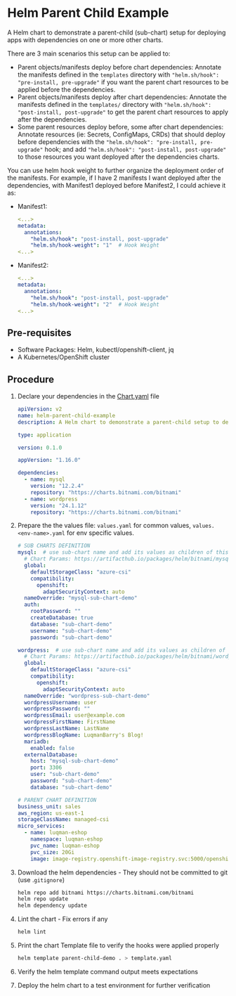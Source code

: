 # Helm Parent Child Example

A Helm chart to demonstrate a parent-child (sub-chart) setup for deploying apps with dependencies on one or more other charts.

There are 3 main scenarios this setup can be applied to:

- Parent objects/manifests deploy before chart dependencies: Annotate the manifests defined in the `templates` directory with `"helm.sh/hook": "pre-install, pre-upgrade"` if you want the parent chart resources to be applied before the dependencies.
- Parent objects/manifests deploy after chart dependencies: Annotate the manifests defined in the `templates/` directory with `"helm.sh/hook": "post-install, post-upgrade"` to get the parent chart resources to apply after the dependencies.
- Some parent resources deploy before, some after chart dependencies: Annotate resources (ie: Secrets, ConfigMaps, CRDs) that should deploy before dependencies with the `"helm.sh/hook": "pre-install, pre-upgrade"` hook; and add `"helm.sh/hook": "post-install, post-upgrade"` to those resources you want deployed after the dependencies charts.

You can use helm hook weight to further organize the deployment order of the manifests. For example, if I have 2 manifests I want deployed after the dependencies, with Manifest1 deployed before Manifest2, I could achieve it as:

- Manifest1:
    ```yaml
    <...>
    metadata:
      annotations:
        "helm.sh/hook": "post-install, post-upgrade"
        "helm.sh/hook-weight": "1"  # Hook Weight
    <...>
    ```
- Manifest2:
    ```yaml
    <...>
    metadata:
      annotations:
        "helm.sh/hook": "post-install, post-upgrade"
        "helm.sh/hook-weight": "2"  # Hook Weight
    <...>
    ```

## Pre-requisites
- Software Packages: Helm, kubectl/openshift-client, jq
- A Kubernetes/OpenShift cluster

## Procedure

1. Declare your dependencies in the [Chart.yaml](./Chart.yaml) file
    ```yaml
    apiVersion: v2
    name: helm-parent-child-example
    description: A Helm chart to demonstrate a parent-child setup to deploy apps with dependencies on other charts.

    type: application

    version: 0.1.0

    appVersion: "1.16.0"

    dependencies:
      - name: mysql
        version: "12.2.4"
        repository: "https://charts.bitnami.com/bitnami"
      - name: wordpress
        version: "24.1.12"
        repository: "https://charts.bitnami.com/bitnami"
    ```

2. Prepare the the values file: `values.yaml` for common values, `values.<env-name>.yaml` for env specific values.
    ```yaml
    # SUB CHARTS DEFINITION
    mysql:  # use sub-chart name and add its values as children of this key (indented in)
      # Chart Params: https://artifacthub.io/packages/helm/bitnami/mysql
      global:
        defaultStorageClass: "azure-csi"
        compatibility:
          openshift:
            adaptSecurityContext: auto
      nameOverride: "mysql-sub-chart-demo"
      auth:
        rootPassword: ""
        createDatabase: true
        database: "sub-chart-demo"
        username: "sub-chart-demo"
        password: "sub-chart-demo"

    wordpress:  # use sub-chart name and add its values as children of this key (indented in)
      # Chart Params: https://artifacthub.io/packages/helm/bitnami/wordpress
      global:
        defaultStorageClass: "azure-csi"
        compatibility:
          openshift:
            adaptSecurityContext: auto
      nameOverride: "wordpress-sub-chart-demo"
      wordpressUsername: user
      wordpressPassword: ""
      wordpressEmail: user@example.com
      wordpressFirstName: FirstName
      wordpressLastName: LastName
      wordpressBlogName: LuqmanBarry's Blog!
      mariadb:
        enabled: false
      externalDatabase:
        host: "mysql-sub-chart-demo"
        port: 3306
        user: "sub-chart-demo"
        password: "sub-chart-demo"
        database: "sub-chart-demo"

    # PARENT CHART DEFINITION
    business_unit: sales
    aws_region: us-east-1
    storageClassName: managed-csi
    micro_services:
      - name: luqman-eshop
        namespace: luqman-eshop
        pvc_name: luqman-eshop
        pvc_size: 20Gi
        image: image-registry.openshift-image-registry.svc:5000/openshift/nginx

    ```

3. Download the helm dependencies - They should not be committed to git (use .`gitignore`)
    ```sh
    helm repo add bitnami https://charts.bitnami.com/bitnami
    helm repo update
    helm dependency update
    ```
4. Lint the chart - Fix errors if any
    ```sh
    helm lint
    ```

5. Print the chart Template file to verify the hooks were applied properly
   ```sh
   helm template parent-child-demo . > template.yaml
   ```

6. Verify the helm template command output meets expectations
7. Deploy the helm chart to a test environment for further verification